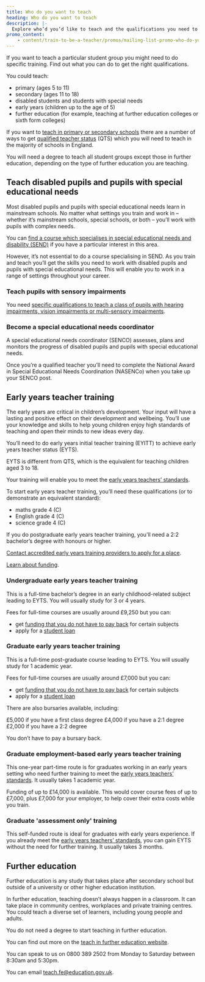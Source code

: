 ```yaml
---
title: Who do you want to teach
heading: Who do you want to teach
description: |-
  Explore who’d you’d like to teach and the qualifications you need to work with early years, further education, and pupils with special educational needs.
promo_content:
    - content/train-to-be-a-teacher/promos/mailing-list-promo-who-do-you-want-to-teach
---
```


If you want to teach a particular student group you might need to do specific training. Find out what you can do to get the right qualifications.

You could teach:

- primary (ages 5 to 11)
- secondary (ages 11 to 18)
- disabled students and students with special needs
- early years (children up to the age of 5)
- further education (for example, teaching at further education colleges or sixth form colleges)

If you want to [teach in primary or secondary schools](/train-to-be-a-teacher/if-you-have-a-degree) there are a number of ways to get [qualified teacher status](/what-is-qts) (QTS) which you will need to teach in the majority of schools in
England.

You will need a degree to teach all student groups except those in further education, depending on the type of further education you are teaching.

## Teach disabled pupils and pupils with special educational needs

Most disabled pupils and pupils with special educational needs learn in mainstream schools.
No matter what settings you train and work in – whether it’s mainstream schools, special schools, or both – you’ll work with pupils with complex needs.

You can [find a course which specialises in special educational needs and disability (SEND)](https://www.find-postgraduate-teacher-training.service.gov.uk/start/subject?l=2) if you have a particular interest in this area.

However, it’s not essential to do a course specialising in SEND. As you train and teach you’ll get the skills you need to work with disabled pupils and pupils with special educational needs. This will enable you to work in a range of settings throughout your career.

### Teach pupils with sensory impairments

You need [specific qualifications to teach a class of pupils with hearing impairments, vision impairments or multi-sensory impairments](https://www.gov.uk/guidance/mandatory-qualifications-specialist-teachers).

### Become a special educational needs coordinator

A special educational needs coordinator (SENCO) assesses, plans and monitors the progress of disabled pupils and pupils with special educational needs.

Once you’re a qualified teacher you’ll need to complete the National Award in Special Educational Needs Coordination (NASENCo) when you take up your SENCO post.

## Early years teacher training

The early years are critical in children’s development. Your input will have a lasting and positive effect on their development and wellbeing. You’ll use your knowledge and skills to help young children enjoy high standards of teaching and open their minds to new ideas every day.

You’ll need to do early years initial teacher training (EYITT) to achieve early years teacher status (EYTS).

EYTS is different from QTS, which is the equivalent for teaching children aged 3 to 18.

Your training will enable you to meet the [early years teachers’ standards](https://www.gov.uk/government/publications/early-years-teachers-standards).

To start early years teacher training, you’ll need these qualifications (or to demonstrate an equivalent standard):

- maths grade 4 (C)
- English grade 4 (C)
- science grade 4 (C)

If you do postgraduate early years teacher training, you’ll need a 2:2 bachelor’s degree with honours or higher.

[Contact accredited early years training providers to apply for a place](https://www.gov.uk/government/publications/early-years-initial-teacher-training-itt-providers-and-school-direct-early-years-lead-organisations/early-years-initial-teacher-training-itt-providers-and-school-direct-lead-organisations).

[Learn about funding](https://www.gov.uk/guidance/early-years-initial-teacher-training-2022-to-2023-funding-guidance).

### Undergraduate early years teacher training

This is a full-time bachelor’s degree in an early childhood-related subject leading to EYTS. You will usually study for 3 or 4 years.

Fees for full-time courses are usually around £9,250 but you can:

- get [funding that you do not have to pay back](/funding-and-support/scholarships-and-bursaries) for certain subjects
- apply for a [student loan](/funding-and-support/tuition-fee-and-maintenance-loans)

### Graduate early years teacher training

This is a full-time post-graduate course leading to EYTS. You will usually study for 1 academic year.

Fees for full-time courses are usually around £7,000 but you can:

- get [funding that you do not have to pay back](/funding-and-support/scholarships-and-bursaries) for certain subjects
- apply for a [student loan](/funding-and-support/tuition-fee-and-maintenance-loans)

There are also bursaries available, including:

£5,000 if you have a first class degree
£4,000 if you have a 2:1 degree
£2,000 if you have a 2:2 degree

You don’t have to pay a bursary back.

### Graduate employment-based early years teacher training

This one-year part-time route is for graduates working in an early years setting who need further training to meet the [early years teachers’ standards](https://www.gov.uk/government/publications/early-years-teachers-standards). It usually takes 1 academic year.

Funding of up to £14,000 is available. This would cover course fees of up to £7,000, plus £7,000 for your employer, to help cover their extra costs while you train.

### Graduate 'assessment only' training

This self-funded route is ideal for graduates with early years experience. If you already meet the [early years teachers’ standards](https://www.gov.uk/government/publications/early-years-teachers-standards), you can gain EYTS without the need for further training. It usually takes 3 months.

## Further education

Further education is any study that takes place after secondary school but outside of a university or other higher education institution.

In further education, teaching doesn’t always happen in a classroom. It can take place in community centres, workplaces and private training centres. You could teach a diverse set of learners, including young people and adults.

You do not need a degree to start teaching in further education.

You can find out more on the [teach in further education website](https://www.teach-in-further-education.campaign.gov.uk/).

You can speak to us on 0800 389 2502 from Monday to Saturday between 8:30am and 5:30pm.

You can email [teach.fe@education.gov.uk](mailto:teach.fe@education.gov.uk).
